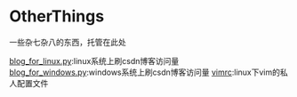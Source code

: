 # OtherThings
一些杂七杂八的东西，托管在此处

[blog_for_linux.py](https://github.com/fuqiuai/OtherThings/blob/master/blog_for_linux.py):linux系统上刷csdn博客访问量
[blog_for_windows.py](https://github.com/fuqiuai/OtherThings/blob/master/blog_for_windows.py):windows系统上刷csdn博客访问量
[vimrc](https://github.com/fuqiuai/OtherThings/blob/master/vimrc):linux下vim的私人配置文件
